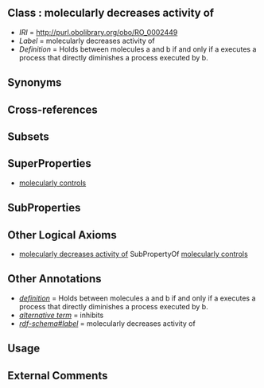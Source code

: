 
## Class : molecularly decreases activity of

 * *IRI* = http://purl.obolibrary.org/obo/RO_0002449
 * *Label* = molecularly decreases activity of
 * *Definition* = Holds between molecules a and b if and only if a executes a process that directly diminishes a process executed by b.

## Synonyms


## Cross-references


## Subsets


## SuperProperties

 * [molecularly controls](../../RO/48/RO_0002448.md)

## SubProperties


## Other Logical Axioms

 * [molecularly decreases activity of](../../RO/49/RO_0002449.md) SubPropertyOf [molecularly controls](../../RO/48/RO_0002448.md)

## Other Annotations

 * *[definition](../../IAO/15/IAO_0000115.md)* = Holds between molecules a and b if and only if a executes a process that directly diminishes a process executed by b.
 * *[alternative term](../../IAO/18/IAO_0000118.md)* = inhibits
 * *[rdf-schema#label](../../el/rdf-schema#label.md)* = molecularly decreases activity of

## Usage


## External Comments

